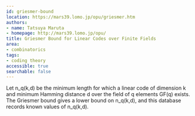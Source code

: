 ```yaml
---
id: griesmer-bound
location: https://mars39.lomo.jp/opu/griesmer.htm
authors:
- name: Tatsuya Maruta
- homepage: http://mars39.lomo.jp/opu/
title: Griesmer Bound for Linear Codes over Finite Fields
area:
- combinatorics
tags:
- coding theory
accessible: true
searchable: false
---
```


Let n_q(k,d) be the minimum length for which a linear code of dimension k and minimum Hamming distance d over the field of q elements GF(q) exists.  The Griesmer bound gives a lower bound on n_q(k,d), and this database records known values of n_q(k,d).